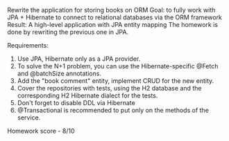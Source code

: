 Rewrite the application for storing books on ORM
Goal: to fully work with JPA + Hibernate to connect to relational databases via the ORM framework
Result: A high-level application with JPA entity mapping
The homework is done by rewriting the previous one in JPA.

Requirements:
1. Use JPA, Hibernate only as a JPA provider.
2. To solve the N+1 problem, you can use the Hibernate-specific @Fetch and @batchSize annotations.
3. Add the "book comment" entity, implement CRUD for the new entity.
4. Cover the repositories with tests, using the H2 database and the corresponding H2 Hibernate dialect for the tests.
5. Don't forget to disable DDL via Hibernate
6. @Transactional is recommended to put only on the methods of the service.

Homework score - 8/10